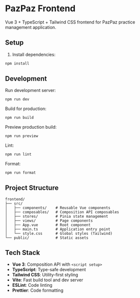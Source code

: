 # PazPaz Frontend

Vue 3 + TypeScript + Tailwind CSS frontend for PazPaz practice management application.

## Setup

1. Install dependencies:

```bash
npm install
```

## Development

Run development server:

```bash
npm run dev
```

Build for production:

```bash
npm run build
```

Preview production build:

```bash
npm run preview
```

Lint:

```bash
npm run lint
```

Format:

```bash
npm run format
```

## Project Structure

```
frontend/
├── src/
│   ├── components/    # Reusable Vue components
│   ├── composables/   # Composition API composables
│   ├── stores/        # Pinia state management
│   ├── views/         # Page components
│   ├── App.vue        # Root component
│   ├── main.ts        # Application entry point
│   └── style.css      # Global styles (Tailwind)
└── public/            # Static assets
```

## Tech Stack

- **Vue 3**: Composition API with `<script setup>`
- **TypeScript**: Type-safe development
- **Tailwind CSS**: Utility-first styling
- **Vite**: Fast build tool and dev server
- **ESLint**: Code linting
- **Prettier**: Code formatting

